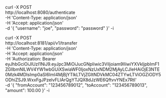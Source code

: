 



curl -X POST \
http://localhost:8080/authenticate \
-H 'Content-Type: application/json' \
-H 'Accept: application/json' \
-d '{
"username": "joe",
"password": "password"
}' -i


curl -X POST \
http://localhost:8181/api/v1/transfer \
-H 'Content-Type: application/json' \
-H 'Accept: application/json' \
-H 'Authorization: Bearer eyJhbGciOiJIUzI1NiJ9.eyJpc3MiOiJucGNpIiwic3ViIjoiam9lIiwiYXVkIjpbImF1ZGllbmNlLWV4YW1wbGUiXSwiaWF0IjoxNzUxNDM2MjAyLCJleHAiOjE3NTE0Mzk4MDIsImp0aSI6ImI4MjBjYTlkLTVjZGItNDVkMC04ZTYwLTViOGZiODY5ODhiZSJ9.WxxFgJPzelvFLIArQgYTJQX8dJzWE6QftvvYNEx7RtI' \
-d '{
"fromAccount": "123456789012",
"toAccount": "123456789013",
"amount": 100.00
}' -i 